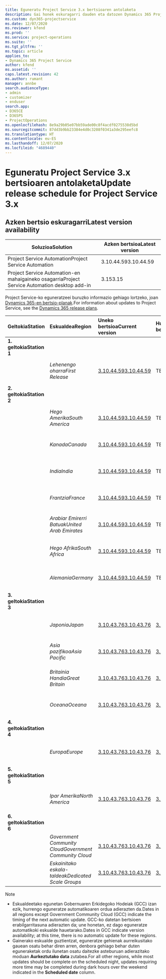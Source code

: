 ```yaml
---
title: Eguneratu Project Service 3.x bertsioaren antolaketa
description: Gai honek eskuragarri dauden eta datozen Dynamics 365 Project Service Automation-en bertsioei buruzko informazioa eskaintzen du.
ms.custom: dyn365-projectservice
ms.date: 12/07/2020
ms.reviewer: kfend
ms.prod: ''
ms.service: project-operations
ms.suite: ''
ms.tgt_pltfrm: ''
ms.topic: article
applies_to:
- Dynamics 365 Project Service
author: kfend
ms.assetid: ''
caps.latest.revision: 42
ms.author: rumant
manager: annbe
search.audienceType:
- admin
- customizer
- enduser
search.app:
- D365CE
- D365PS
- ProjectOperations
ms.openlocfilehash: 8e9a29b05e07bb59ade00c8f4acdf0275538d5bd
ms.sourcegitcommit: 87dd3b9bb23384e4d0c3208f0341a3de295eefc8
ms.translationtype: HT
ms.contentlocale: eu-ES
ms.lasthandoff: 12/07/2020
ms.locfileid: "4689440"
---
```

# <a name="update-release-schedule-for-project-service-3x"></a><span data-ttu-id="11112-103">Eguneratu Project Service 3.x bertsioaren antolaketa</span><span class="sxs-lookup"><span data-stu-id="11112-103">Update release schedule for Project Service 3.x</span></span>

## <a name="latest-version-availability"></a><span data-ttu-id="11112-104">Azken bertsio eskuragarri</span><span class="sxs-lookup"><span data-stu-id="11112-104">Latest version availability</span></span>

| <span data-ttu-id="11112-105">Soluzioa</span><span class="sxs-lookup"><span data-stu-id="11112-105">Solution</span></span>  | <span data-ttu-id="11112-106">Azken bertsioa</span><span class="sxs-lookup"><span data-stu-id="11112-106">Latest version</span></span> |
|-------|----|
| <span data-ttu-id="11112-107">Project Service Automation</span><span class="sxs-lookup"><span data-stu-id="11112-107">Project Service Automation</span></span>    | <span data-ttu-id="11112-108">3.10.44.59</span><span class="sxs-lookup"><span data-stu-id="11112-108">3.10.44.59</span></span> |
| <span data-ttu-id="11112-109">Project Service Automation-en mahaigaineko osagarria</span><span class="sxs-lookup"><span data-stu-id="11112-109">Project Service Automation desktop add-in</span></span>                | <span data-ttu-id="11112-110">3.15</span><span class="sxs-lookup"><span data-stu-id="11112-110">3.15</span></span>          |

<span data-ttu-id="11112-111">Project Service-ko eguneratzeei buruzko informazio gehiago lortzeko, joan [Dynamics 365-en bertsio-planak](https://docs.microsoft.com/dynamics365/release-plans/).</span><span class="sxs-lookup"><span data-stu-id="11112-111">For information about updates to Project Service, see the [Dynamics 365 release plans](https://docs.microsoft.com/dynamics365/release-plans/).</span></span> 

| <span data-ttu-id="11112-112">Geltokia</span><span class="sxs-lookup"><span data-stu-id="11112-112">Station</span></span>  | <span data-ttu-id="11112-113">Eskualdea</span><span class="sxs-lookup"><span data-stu-id="11112-113">Region</span></span> | <span data-ttu-id="11112-114">Uneko bertsioa</span><span class="sxs-lookup"><span data-stu-id="11112-114">Current version</span></span> | <span data-ttu-id="11112-115">Hurrengo bertsioa</span><span class="sxs-lookup"><span data-stu-id="11112-115">Next version</span></span> |  <span data-ttu-id="11112-116">Antolatutako data</span><span class="sxs-lookup"><span data-stu-id="11112-116">Scheduled date</span></span>
| :---   | :---   | :---   | :---   |:---   |         
|<span data-ttu-id="11112-117"><strong>1. geltokia</strong></span><span class="sxs-lookup"><span data-stu-id="11112-117"><strong>Station 1</strong></span></span> | |  |  | |
| | <span data-ttu-id="11112-118"><i>Lehenengo oharra</i></span><span class="sxs-lookup"><span data-stu-id="11112-118"><i>First Release</i></span></span> | [<span data-ttu-id="11112-119">3.10.44.59</span><span class="sxs-lookup"><span data-stu-id="11112-119">3.10.44.59</span></span>](whats-new-ur-26.md) | <span data-ttu-id="11112-120">TBD</span><span class="sxs-lookup"><span data-stu-id="11112-120">TBD</span></span> | <span data-ttu-id="11112-121">2021eko urtarrilaren 8a</span><span class="sxs-lookup"><span data-stu-id="11112-121">January 8, 2021</span></span>
|<span data-ttu-id="11112-122"><strong>2. geltokia</strong></span><span class="sxs-lookup"><span data-stu-id="11112-122"><strong>Station 2</strong></span></span> | |  |  | |
| | <span data-ttu-id="11112-123"><i>Hego Amerika</i></span><span class="sxs-lookup"><span data-stu-id="11112-123"><i>South America</i></span></span> | [<span data-ttu-id="11112-124">3.10.44.59</span><span class="sxs-lookup"><span data-stu-id="11112-124">3.10.44.59</span></span>](whats-new-ur-26.md) | <span data-ttu-id="11112-125">TBD</span><span class="sxs-lookup"><span data-stu-id="11112-125">TBD</span></span> | <span data-ttu-id="11112-126">2021eko urtarrilaren 15a</span><span class="sxs-lookup"><span data-stu-id="11112-126">January 15, 2021</span></span>
| | <span data-ttu-id="11112-127"><i>Kanada</i></span><span class="sxs-lookup"><span data-stu-id="11112-127"><i>Canada</i></span></span> | [<span data-ttu-id="11112-128">3.10.44.59</span><span class="sxs-lookup"><span data-stu-id="11112-128">3.10.44.59</span></span>](whats-new-ur-26.md) | <span data-ttu-id="11112-129">TBD</span><span class="sxs-lookup"><span data-stu-id="11112-129">TBD</span></span> | <span data-ttu-id="11112-130">2021eko urtarrilaren 15a</span><span class="sxs-lookup"><span data-stu-id="11112-130">January 15, 2021</span></span>
| | <span data-ttu-id="11112-131"><i>India</i></span><span class="sxs-lookup"><span data-stu-id="11112-131"><i>India</i></span></span> | [<span data-ttu-id="11112-132">3.10.44.59</span><span class="sxs-lookup"><span data-stu-id="11112-132">3.10.44.59</span></span>](whats-new-ur-26.md) | <span data-ttu-id="11112-133">TBD</span><span class="sxs-lookup"><span data-stu-id="11112-133">TBD</span></span> | <span data-ttu-id="11112-134">2021eko urtarrilaren 15a</span><span class="sxs-lookup"><span data-stu-id="11112-134">January 15, 2021</span></span>
| | <span data-ttu-id="11112-135"><i>Frantzia</i></span><span class="sxs-lookup"><span data-stu-id="11112-135"><i>France</i></span></span> | [<span data-ttu-id="11112-136">3.10.44.59</span><span class="sxs-lookup"><span data-stu-id="11112-136">3.10.44.59</span></span>](whats-new-ur-26.md) | <span data-ttu-id="11112-137">TBD</span><span class="sxs-lookup"><span data-stu-id="11112-137">TBD</span></span> | <span data-ttu-id="11112-138">2021eko urtarrilaren 15a</span><span class="sxs-lookup"><span data-stu-id="11112-138">January 15, 2021</span></span>
| | <span data-ttu-id="11112-139"><i>Arabiar Emirerri Batuak</i></span><span class="sxs-lookup"><span data-stu-id="11112-139"><i>United Arab Emirates</i></span></span> | [<span data-ttu-id="11112-140">3.10.44.59</span><span class="sxs-lookup"><span data-stu-id="11112-140">3.10.44.59</span></span>](whats-new-ur-26.md) | <span data-ttu-id="11112-141">TBD</span><span class="sxs-lookup"><span data-stu-id="11112-141">TBD</span></span> | <span data-ttu-id="11112-142">2021eko urtarrilaren 15a</span><span class="sxs-lookup"><span data-stu-id="11112-142">January 15, 2021</span></span>
| | <span data-ttu-id="11112-143"><i>Hego Afrika</i></span><span class="sxs-lookup"><span data-stu-id="11112-143"><i>South Africa</i></span></span> | [<span data-ttu-id="11112-144">3.10.44.59</span><span class="sxs-lookup"><span data-stu-id="11112-144">3.10.44.59</span></span>](whats-new-ur-26.md) | <span data-ttu-id="11112-145">TBD</span><span class="sxs-lookup"><span data-stu-id="11112-145">TBD</span></span> | <span data-ttu-id="11112-146">2021eko urtarrilaren 15a</span><span class="sxs-lookup"><span data-stu-id="11112-146">January 15, 2021</span></span>
| | <span data-ttu-id="11112-147"><i>Alemania</i></span><span class="sxs-lookup"><span data-stu-id="11112-147"><i>Germany</i></span></span> | [<span data-ttu-id="11112-148">3.10.44.59</span><span class="sxs-lookup"><span data-stu-id="11112-148">3.10.44.59</span></span>](whats-new-ur-26.md) | <span data-ttu-id="11112-149">TBD</span><span class="sxs-lookup"><span data-stu-id="11112-149">TBD</span></span> | <span data-ttu-id="11112-150">2021eko urtarrilaren 15a</span><span class="sxs-lookup"><span data-stu-id="11112-150">January 15, 2021</span></span>
|<span data-ttu-id="11112-151"><strong>3. geltokia</strong></span><span class="sxs-lookup"><span data-stu-id="11112-151"><strong>Station 3</strong></span></span> | |  |  | |
| | <span data-ttu-id="11112-152"><i>Japonia</i></span><span class="sxs-lookup"><span data-stu-id="11112-152"><i>Japan</i></span></span> | [<span data-ttu-id="11112-153">3.10.43.76</span><span class="sxs-lookup"><span data-stu-id="11112-153">3.10.43.76</span></span>](whats-new-ur-25.md) | [<span data-ttu-id="11112-154">3.10.44.59</span><span class="sxs-lookup"><span data-stu-id="11112-154">3.10.44.59</span></span>](whats-new-ur-26.md) | <span data-ttu-id="11112-155">2020ko abenduaren 11</span><span class="sxs-lookup"><span data-stu-id="11112-155">December 11, 2020</span></span>
| | <span data-ttu-id="11112-156"><i>Asia pazifikoa</i></span><span class="sxs-lookup"><span data-stu-id="11112-156"><i>Asia Pacific</i></span></span> | [<span data-ttu-id="11112-157">3.10.43.76</span><span class="sxs-lookup"><span data-stu-id="11112-157">3.10.43.76</span></span>](whats-new-ur-25.md) | [<span data-ttu-id="11112-158">3.10.44.59</span><span class="sxs-lookup"><span data-stu-id="11112-158">3.10.44.59</span></span>](whats-new-ur-26.md) | <span data-ttu-id="11112-159">2020ko abenduaren 11</span><span class="sxs-lookup"><span data-stu-id="11112-159">December 11, 2020</span></span>
| | <span data-ttu-id="11112-160"><i>Britainia Handia</i></span><span class="sxs-lookup"><span data-stu-id="11112-160"><i>Great Britain</i></span></span> | [<span data-ttu-id="11112-161">3.10.43.76</span><span class="sxs-lookup"><span data-stu-id="11112-161">3.10.43.76</span></span>](whats-new-ur-25.md) | [<span data-ttu-id="11112-162">3.10.44.59</span><span class="sxs-lookup"><span data-stu-id="11112-162">3.10.44.59</span></span>](whats-new-ur-26.md) | <span data-ttu-id="11112-163">2020ko abenduaren 11</span><span class="sxs-lookup"><span data-stu-id="11112-163">December 11, 2020</span></span>
| | <span data-ttu-id="11112-164"><i>Oceana</i></span><span class="sxs-lookup"><span data-stu-id="11112-164"><i>Oceana</i></span></span> | [<span data-ttu-id="11112-165">3.10.43.76</span><span class="sxs-lookup"><span data-stu-id="11112-165">3.10.43.76</span></span>](whats-new-ur-25.md) | [<span data-ttu-id="11112-166">3.10.44.59</span><span class="sxs-lookup"><span data-stu-id="11112-166">3.10.44.59</span></span>](whats-new-ur-26.md) | <span data-ttu-id="11112-167">2020ko abenduaren 11</span><span class="sxs-lookup"><span data-stu-id="11112-167">December 11, 2020</span></span>
|<span data-ttu-id="11112-168"><strong>4. geltokia</strong></span><span class="sxs-lookup"><span data-stu-id="11112-168"><strong>Station 4</strong></span></span> | |  |  | |
| | <span data-ttu-id="11112-169"><i>Europa</i></span><span class="sxs-lookup"><span data-stu-id="11112-169"><i>Europe</i></span></span> | [<span data-ttu-id="11112-170">3.10.43.76</span><span class="sxs-lookup"><span data-stu-id="11112-170">3.10.43.76</span></span>](whats-new-ur-25.md) | [<span data-ttu-id="11112-171">3.10.44.59</span><span class="sxs-lookup"><span data-stu-id="11112-171">3.10.44.59</span></span>](whats-new-ur-26.md) | <span data-ttu-id="11112-172">2020ko abenduaren 18a</span><span class="sxs-lookup"><span data-stu-id="11112-172">December 18, 2020</span></span>
|<span data-ttu-id="11112-173"><strong>5. geltokia</strong></span><span class="sxs-lookup"><span data-stu-id="11112-173"><strong>Station 5</strong></span></span> | |  |  | |
| | <span data-ttu-id="11112-174"><i>Ipar Amerika</i></span><span class="sxs-lookup"><span data-stu-id="11112-174"><i>North America</i></span></span> | [<span data-ttu-id="11112-175">3.10.43.76</span><span class="sxs-lookup"><span data-stu-id="11112-175">3.10.43.76</span></span>](whats-new-ur-25.md) | [<span data-ttu-id="11112-176">3.10.44.59</span><span class="sxs-lookup"><span data-stu-id="11112-176">3.10.44.59</span></span>](whats-new-ur-26.md) | <span data-ttu-id="11112-177">2021eko urtarrilaren 8a</span><span class="sxs-lookup"><span data-stu-id="11112-177">January 8, 2021</span></span>
|<span data-ttu-id="11112-178"><strong>6. geltokia</strong></span><span class="sxs-lookup"><span data-stu-id="11112-178"><strong>Station 6</strong></span></span> | |  |  | |
| | <span data-ttu-id="11112-179"><i>Government Community Cloud</i></span><span class="sxs-lookup"><span data-stu-id="11112-179"><i>Government Community Cloud</i></span></span> | [<span data-ttu-id="11112-180">3.10.43.76</span><span class="sxs-lookup"><span data-stu-id="11112-180">3.10.43.76</span></span>](whats-new-ur-25.md) | [<span data-ttu-id="11112-181">3.10.44.59</span><span class="sxs-lookup"><span data-stu-id="11112-181">3.10.44.59</span></span>](whats-new-ur-26.md) | <span data-ttu-id="11112-182">2021eko urtarrilaren 8a</span><span class="sxs-lookup"><span data-stu-id="11112-182">January 8, 2021</span></span>
| | <span data-ttu-id="11112-183"><i>Eskainitako eskala-taldeak</i></span><span class="sxs-lookup"><span data-stu-id="11112-183"><i>Dedicated Scale Groups</i></span></span> | [<span data-ttu-id="11112-184">3.10.43.76</span><span class="sxs-lookup"><span data-stu-id="11112-184">3.10.43.76</span></span>](whats-new-ur-25.md) | [<span data-ttu-id="11112-185">3.10.44.59</span><span class="sxs-lookup"><span data-stu-id="11112-185">3.10.44.59</span></span>](whats-new-ur-26.md) | <span data-ttu-id="11112-186">2021eko urtarrilaren 15a</span><span class="sxs-lookup"><span data-stu-id="11112-186">January 15, 2021</span></span>

>[!Note]
> - <span data-ttu-id="11112-187">Eskualdeetako egunetan Gobernuaren Erkidegoko Hodeiak (GCC) izan ezik, hurrengo eguneratze automatikoaren ordua adierazten da.</span><span class="sxs-lookup"><span data-stu-id="11112-187">Dates in all regions except Government Community Cloud (GCC) indicate the timing of the next automatic update.</span></span> <span data-ttu-id="11112-188">GCC-ko datetan bertsioen erabilgarritasuna adierazten da; une honetan, ez dago eguneratze automatikoki eskualde hauetarako.</span><span class="sxs-lookup"><span data-stu-id="11112-188">Dates in GCC indicate version availability; at this time, there is no automatic update for these regions.</span></span>
> - <span data-ttu-id="11112-189">Gainerako eskualde guztientzat, eguneratze gehienak aurreikusitako gauean osatu behar diren arren, denbora gehiago behar duten eguneraketak ordu ilunetan osatu daitezke asteburuan adierazitako moduan **Aurkeztutako data** zutabea.</span><span class="sxs-lookup"><span data-stu-id="11112-189">For all other regions, while most updates should be complete on the scheduled night, updates requiring more time may be completed during dark hours over the weekend indicated in the **Scheduled date** column.</span></span>
